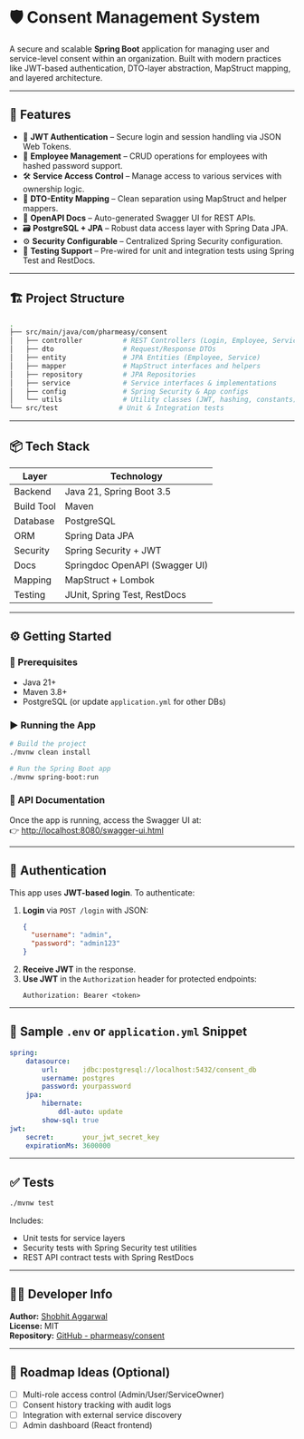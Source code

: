# 🛡️ Consent Management System

A secure and scalable **Spring Boot** application for managing user and service-level consent within an organization. Built with modern practices like JWT-based authentication, DTO-layer abstraction, MapStruct mapping, and layered architecture.

---

## 🚀 Features

- 🔐 **JWT Authentication** – Secure login and session handling via JSON Web Tokens.
- 👥 **Employee Management** – CRUD operations for employees with hashed password support.
- 🛠️ **Service Access Control** – Manage access to various services with ownership logic.
- 🧩 **DTO-Entity Mapping** – Clean separation using MapStruct and helper mappers.
- 📜 **OpenAPI Docs** – Auto-generated Swagger UI for REST APIs.
- 🗃️ **PostgreSQL + JPA** – Robust data access layer with Spring Data JPA.
- ⚙️ **Security Configurable** – Centralized Spring Security configuration.
- 🧪 **Testing Support** – Pre-wired for unit and integration tests using Spring Test and RestDocs.

---

## 🏗️ Project Structure

```bash
.
├── src/main/java/com/pharmeasy/consent
│   ├── controller          # REST Controllers (Login, Employee, Service)
│   ├── dto                 # Request/Response DTOs
│   ├── entity              # JPA Entities (Employee, Service)
│   ├── mapper              # MapStruct interfaces and helpers
│   ├── repository          # JPA Repositories
│   ├── service             # Service interfaces & implementations
│   ├── config              # Spring Security & App configs
│   └── utils               # Utility classes (JWT, hashing, constants)
└── src/test               # Unit & Integration tests
```

---

## 📦 Tech Stack

| Layer      | Technology                     |
|------------|--------------------------------|
| Backend    | Java 21, Spring Boot 3.5       |
| Build Tool | Maven                          |
| Database   | PostgreSQL                     |
| ORM        | Spring Data JPA                |
| Security   | Spring Security + JWT          |
| Docs       | Springdoc OpenAPI (Swagger UI) |
| Mapping    | MapStruct + Lombok             |
| Testing    | JUnit, Spring Test, RestDocs   |

---

## ⚙️ Getting Started

### 🧰 Prerequisites

- Java 21+
- Maven 3.8+
- PostgreSQL (or update `application.yml` for other DBs)

### ▶️ Running the App

```bash
# Build the project
./mvnw clean install

# Run the Spring Boot app
./mvnw spring-boot:run
```

### 🔑 API Documentation

Once the app is running, access the Swagger UI at:  
👉 [http://localhost:8080/swagger-ui.html](http://localhost:8080/swagger-ui.html)

---

## 🔐 Authentication

This app uses **JWT-based login**. To authenticate:

1. **Login** via `POST /login` with JSON:
   ```json
   {
     "username": "admin",
     "password": "admin123"
   }
   ```
2. **Receive JWT** in the response.
3. **Use JWT** in the `Authorization` header for protected endpoints:
   ```
   Authorization: Bearer <token>
   ```

---

## 📄 Sample `.env` or `application.yml` Snippet

```yaml
spring:
    datasource:
        url:      jdbc:postgresql://localhost:5432/consent_db
        username: postgres
        password: yourpassword
    jpa:
        hibernate:
            ddl-auto: update
        show-sql: true
jwt:
    secret:       your_jwt_secret_key
    expirationMs: 3600000
```

---

## ✅ Tests

```bash
./mvnw test
```

Includes:

- Unit tests for service layers
- Security tests with Spring Security test utilities
- REST API contract tests with Spring RestDocs

---

## 🧑‍💻 Developer Info

**Author:** [Shobhit Aggarwal](https://github.com/shobhitpharmeasy)  
**License:** MIT  
**Repository:** [GitHub - pharmeasy/consent](https://github.com/shobhitpharmeasy/consent)

---

## 🧭 Roadmap Ideas (Optional)

- [ ] Multi-role access control (Admin/User/ServiceOwner)
- [ ] Consent history tracking with audit logs
- [ ] Integration with external service discovery
- [ ] Admin dashboard (React frontend)
